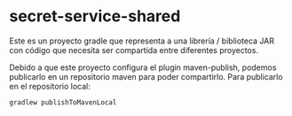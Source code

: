 # secret-service-shared

Este es un proyecto gradle que representa a una librería / biblioteca JAR con código que necesita ser compartida entre diferentes proyectos.

Debido a que este proyecto configura el plugin maven-publish, podemos publicarlo en un repositorio maven para poder compartirlo.
Para publicarlo en el repositorio local:
```bash
gradlew publishToMavenLocal
```

